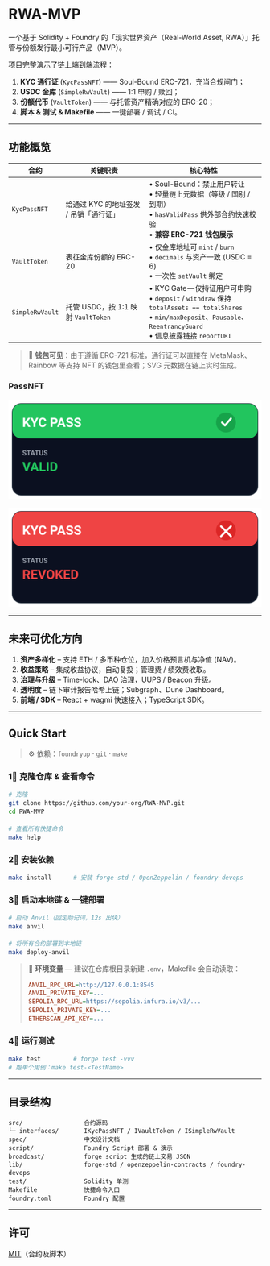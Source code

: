 # RWA-MVP

一个基于 Solidity + Foundry 的「现实世界资产（Real-World Asset, RWA）」托管与份额发行最小可行产品（MVP）。

项目完整演示了链上端到端流程：

1. **KYC 通行证** (`KycPassNFT`) —— Soul-Bound ERC-721，充当合规闸门；
2. **USDC 金库** (`SimpleRwVault`) —— 1:1 申购 / 赎回；
3. **份额代币** (`VaultToken`) —— 与托管资产精确对应的 ERC-20；
4. **脚本 & 测试 & Makefile** —— 一键部署 / 调试 / CI。

---

## 功能概览

| 合约 | 关键职责 | 核心特性 |
| ---- | -------- | -------- |
| `KycPassNFT` | 给通过 KYC 的地址签发 / 吊销「通行证」 | • Soul-Bound：禁止用户转让<br>• 轻量链上元数据（等级 / 国别 / 到期）<br>• `hasValidPass` 供外部合约快速校验<br>• **兼容 ERC-721 钱包展示** |
| `VaultToken` | 表征金库份额的 ERC-20 | • 仅金库地址可 `mint` / `burn`<br>• `decimals` 与资产一致 (USDC = 6)<br>• 一次性 `setVault` 绑定 |
| `SimpleRwVault` | 托管 USDC，按 1:1 映射 `VaultToken` | • KYC Gate — 仅持证用户可申购<br>• `deposit` / `withdraw` 保持 `totalAssets == totalShares`<br>• `min/maxDeposit`、`Pausable`、`ReentrancyGuard`<br>• 信息披露链接 `reportURI` |

> 📱 **钱包可见**：由于遵循 ERC-721 标准，通行证可以直接在 MetaMask、Rainbow 等支持 NFT 的钱包里查看；SVG 元数据在链上实时生成。

### PassNFT

![KYC Pass 示意](image/valid.svg)

![KYC Pass 示意](image/revoke.svg)

---

## 未来可优化方向

1. **资产多样化** – 支持 ETH / 多币种仓位，加入价格预言机与净值 (NAV)。
2. **收益策略** – 集成收益协议，自动复投；管理费 / 绩效费收取。
3. **治理与升级** – Time-lock、DAO 治理，UUPS / Beacon 升级。
4. **透明度** – 链下审计报告哈希上链；Subgraph、Dune Dashboard。
5. **前端 / SDK** – React + wagmi 快速接入；TypeScript SDK。

---

## Quick Start

> ⚙️ 依赖：`foundryup` · `git` · `make`

### 1⃣ 克隆仓库 & 查看命令

```bash
# 克隆
git clone https://github.com/your-org/RWA-MVP.git
cd RWA-MVP

# 查看所有快捷命令
make help
```

### 2⃣ 安装依赖

```bash
make install      # 安装 forge-std / OpenZeppelin / foundry-devops
```

### 3⃣ 启动本地链 & 一键部署

```bash
# 启动 Anvil（固定助记词，12s 出块）
make anvil

# 将所有合约部署到本地链
make deploy-anvil
```

> 📌 **环境变量** — 建议在仓库根目录新建 `.env`，Makefile 会自动读取：
>
> ```ini
> ANVIL_RPC_URL=http://127.0.0.1:8545
> ANVIL_PRIVATE_KEY=...
> SEPOLIA_RPC_URL=https://sepolia.infura.io/v3/...
> SEPOLIA_PRIVATE_KEY=...
> ETHERSCAN_API_KEY=...
> ```

### 4⃣ 运行测试

```bash
make test         # forge test -vvv
# 跑单个用例：make test-<TestName>
```

---

## 目录结构

```
src/                 合约源码
└─ interfaces/       IKycPassNFT / IVaultToken / ISimpleRwVault
spec/                中文设计文档
script/              Foundry Script 部署 & 演示
broadcast/           forge script 生成的链上交易 JSON
lib/                 forge-std / openzeppelin-contracts / foundry-devops
test/                Solidity 单测
Makefile             快捷命令入口
foundry.toml         Foundry 配置
```

---

## 许可

[MIT](./LICENSE)（合约及脚本）
